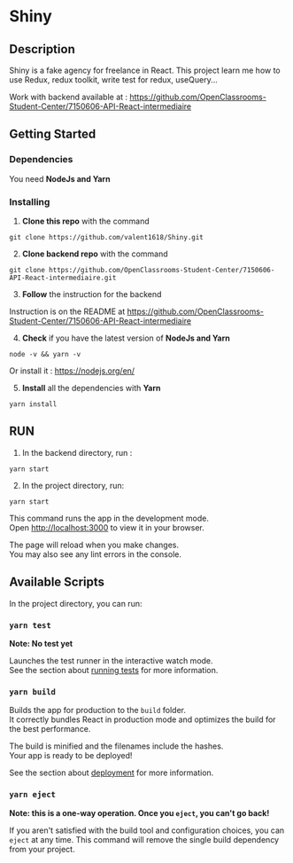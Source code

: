 # Shiny

## Description

Shiny is a fake agency for freelance in React.
This project learn me how to use Redux, redux toolkit, write test for redux, useQuery...

Work with backend available at : https://github.com/OpenClassrooms-Student-Center/7150606-API-React-intermediaire

## Getting Started

### Dependencies

You need **NodeJs and Yarn**

### Installing

1. **Clone this repo** with the command

```
git clone https://github.com/valent1618/Shiny.git
```

2. **Clone backend repo** with the command

```
git clone https://github.com/OpenClassrooms-Student-Center/7150606-API-React-intermediaire.git
```

3. **Follow** the instruction for the backend

Instruction is on the README at https://github.com/OpenClassrooms-Student-Center/7150606-API-React-intermediaire

4. **Check** if you have the latest version of **NodeJs and Yarn**

```
node -v && yarn -v
```

Or install it : <https://nodejs.org/en/>

5. **Install** all the dependencies with **Yarn**

```
yarn install
```

## RUN

1. In the backend directory, run :

```
yarn start
```

2. In the project directory, run:

```
yarn start
```

This command runs the app in the development mode.\
Open [http://localhost:3000](http://localhost:3000) to view it in your browser.

The page will reload when you make changes.\
You may also see any lint errors in the console.

## Available Scripts

In the project directory, you can run:

### `yarn test`

**Note: No test yet**

Launches the test runner in the interactive watch mode.\
See the section about [running tests](https://facebook.github.io/create-react-app/docs/running-tests) for more information.

### `yarn build`

Builds the app for production to the `build` folder.\
It correctly bundles React in production mode and optimizes the build for the best performance.

The build is minified and the filenames include the hashes.\
Your app is ready to be deployed!

See the section about [deployment](https://facebook.github.io/create-react-app/docs/deployment) for more information.

### `yarn eject`

**Note: this is a one-way operation. Once you `eject`, you can't go back!**

If you aren't satisfied with the build tool and configuration choices, you can `eject` at any time. This command will remove the single build dependency from your project.
